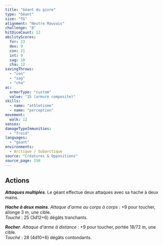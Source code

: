 ```yaml
---
title: "Géant du givre"
type: "Géant"
size: "TG"
alignment: "Neutre Mauvais"
challenge: "8"
hitDiceCount: 12
abilityScores:
  for: 23
  dex: 9
  con: 21
  int: 9
  sag: 10
  cha: 12
savingThrows: 
  - "con"
  - "sag"
  - "cha"
ac: 
  armorType: "custom"
  value: "15 (armure composite)"
skills: 
  - name: "athletisme"
  - name: "perception"
movement: 
  walk: 12
senses: 
damageTypeImmunities: 
  - "froid"
languages: 
  - "géant"
environments:
  - Arctique / Subarctique
source: "Créatures & Oppositions"
source_page: 156
---
```

## Actions
_**Attaques multiples**_. Le géant effectue deux attaques avec sa hache à deux mains.

_**Hache à deux mains**_. _Attaque d'arme au corps à corps_ : +9 pour toucher, allonge 3 m, une cible.  
_Touché_ : 25 (3d12+6) dégâts tranchants.

_**Rocher**_. _Attaque d'arme à distance_ : +9 pour toucher, portée 18/72 m, une cible.  
_Touché_ : 28 (4d10+6) dégâts contondants.
